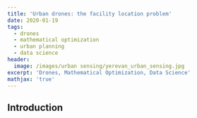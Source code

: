 ```yaml
---
title: 'Urban drones: the facility location problem'
date: 2020-01-19
tags:
  - drones
  - mathematical optimization
  - urban planning
  - data science
header:
  image: /images/urban sensing/yerevan_urban_sensing.jpg
excerpt: 'Drones, Mathematical Optimization, Data Science'
mathjax: 'true'
---
```


## Introduction
